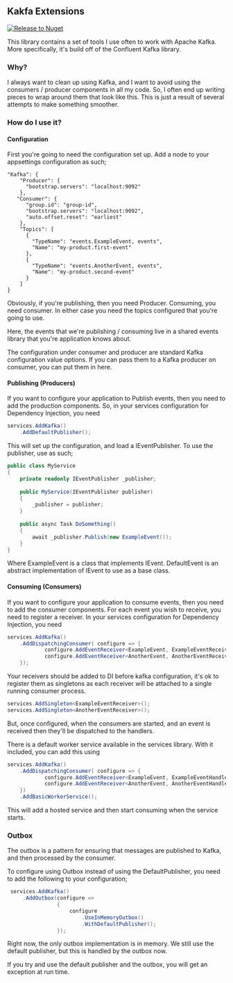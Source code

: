 ## Kakfa Extensions 

[![Release to Nuget](https://github.com/tbd-develop/kafka.extensions/actions/workflows/release.yml/badge.svg?event=release)](https://github.com/tbd-develop/kafka.extensions/actions/workflows/release.yml)

This library contains a set of tools I use often to work with Apache Kafka. More specifically, 
it's build off of the Confluent Kafka library. 

### Why?

I always want to clean up using Kafka, and I want to avoid using the consumers / producer components 
in all my code. So, I often end up writing pieces to wrap around them that look like this. This is just 
a result of several attempts to make something smoother.

### How do I use it?

#### Configuration

First you're going to need the configuration set up. Add a node to your appsettings configuration as such;

```
"Kafka": {
    "Producer": {
      "bootstrap.servers": "localhost:9092"
    },
   "Consumer": {
      "group.id": "group-id",
      "bootstrap.servers": "localhost:9092",
      "auto.offset.reset": "earliest"
    },
    "Topics": [
      {
        "TypeName": "events.ExampleEvent, events",
        "Name": "my-product.first-event"
      },
      {
        "TypeName": "events.AnotherEvent, events",
        "Name": "my-product.second-event"
      }
    ] 
}
```

Obviously, if you're publishing, then you need Producer. Consuming, you need consumer. In either case you need the topics 
configured that you're going to use. 

Here, the events that we're publishing / consuming live in a shared events library that you're application knows about.

The configuration under consumer and producer are standard Kafka configuration value options. If you can pass them to a Kafka 
producer on consumer, you can put them in here.

#### Publishing (Producers)

If you want to configure your application to Publish events, then you need to add the production components. So, in your 
services configuration for Dependency Injection, you need

```csharp
services.AddKafka()
    .AddDefaultPublisher();
```

This will set up the configuration, and load a IEventPublisher. To use the publisher, use as such;

```csharp
public class MyService 
{
    private readonly IEventPublisher _publisher;
    
    public MyService(IEventPublisher publisher)
    {
        _publisher = publisher;
    }
    
    public async Task DoSomething()
    {
        await _publisher.Publish(new ExampleEvent());
    }
}
```    

Where ExampleEvent is a class that implements IEvent. DefaultEvent is an abstract implementation 
of IEvent to use as a base class.  

#### Consuming (Consumers)

If you want to configure your application to consume events, then you need to add the consumer components. For each event you wish to receive, 
you need to register a receiver. In your services configuration for Dependency Injection, you need

```csharp
services.AddKafka()
    .AddDispatchingConsumer( configure => {
            configure.AddEventReceiver<ExampleEvent, ExampleEventReceiver>();
            configure.AddEventReceiver<AnotherEvent, AnotherEventReceiver>();
    });
```
Your receivers should be added to DI before kafka configuration, it's ok to register them as singletons 
as each receiver will be attached to a single running consumer process. 

```csharp
services.AddSingleton<ExampleEventReceiver>();
services.AddSingleton<AnotherEventReceiver>();
```

But, once configured, when the consumers are started, and an event is received then they'll be dispatched to the handlers.

There is a default worker service available in the services library. With it included, you can add this using

```csharp
services.AddKafka()
    .AddDispatchingConsumer( configure => {
            configure.AddEventReceiver<ExampleEvent, ExampleEventHandler>();
            configure.AddEventReceiver<AnotherEvent, AnotherEventHandler>();
    })
    .AddBasicWorkerService();
```

This will add a hosted service and then start consuming when the service starts.

### Outbox

The outbox is a pattern for ensuring that messages are published to Kafka, and then processed by the consumer.

To configure using Outbox instead of using the DefaultPublisher, you need to add the following to your configuration;

```csharp
 services.AddKafka()
     .AddOutbox(configure =>
                {
                    configure
                        .UseInMemoryOutbox()
                        .WithDefaultPublisher();
                });
```

Right now, the only outbox implementation is in memory. We still use the default publisher, but this is handled by the outbox now.

If you try and use the default publisher and the outbox, you will get an exception at run time.